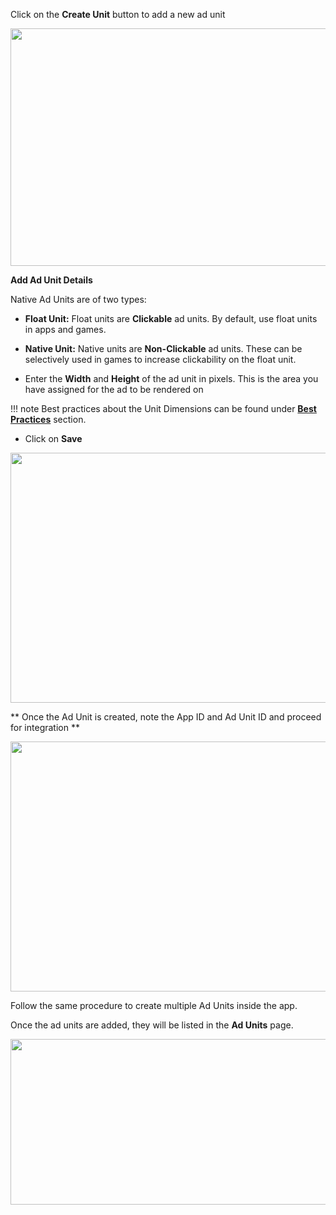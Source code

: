 Click on the **Create Unit** button to add a new ad unit

<center><img src="/img/newiOS/3a_add_ad_unit.png" alt="" style="margin-left: 0px" width="650" height="380"></center>


**Add Ad Unit Details**

Native Ad Units are of two types:

* **Float Unit:** Float units are **Clickable** ad units. By default, use float units in apps and games.

* **Native Unit:** Native units are **Non-Clickable** ad units. These can be selectively used in games to increase clickability on the float unit.

* Enter the **Width** and **Height** of the ad unit in pixels. This is the area you have assigned for the ad to be rendered on

!!! note
    Best practices about the Unit Dimensions can be found under **<a target="_blank" rel="noopener noreferrer" href="/best-practices/">Best Practices</a>** section.


* Click on **Save**

<center><img src="/img/newiOS/3b_add_ad_unit.png" alt="" style="margin-left: 0px" width="650" height="400"></center>


** Once the Ad Unit is created, note the App ID and Ad Unit ID and proceed for integration **

<center><img src="/img/newiOS/3c_proceed_to_integrate.png" alt="" style="margin-left: 0px" width="650" height="400"></center>

Follow the same procedure to create multiple Ad Units inside the app.

Once the ad units are added, they will be listed in the **Ad Units** page.

<center><img src="/img/newiOS/3d_ad_unit_list.png" alt="" style="margin-left: 0px" width="650" height="265"></center>